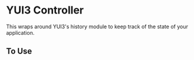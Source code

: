 YUI3 Controller
===============

This wraps around YUI3's history module to keep track of the state of your application.  

To Use
------


